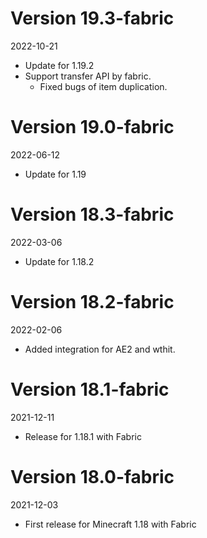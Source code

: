 # Version 19.3-fabric

2022-10-21

* Update for 1.19.2
* Support transfer API by fabric.
  * Fixed bugs of item duplication.

# Version 19.0-fabric

2022-06-12

* Update for 1.19

# Version 18.3-fabric

2022-03-06

* Update for 1.18.2

# Version 18.2-fabric

2022-02-06

* Added integration for AE2 and wthit.

# Version 18.1-fabric

2021-12-11

* Release for 1.18.1 with Fabric

# Version 18.0-fabric

2021-12-03

* First release for Minecraft 1.18 with Fabric
